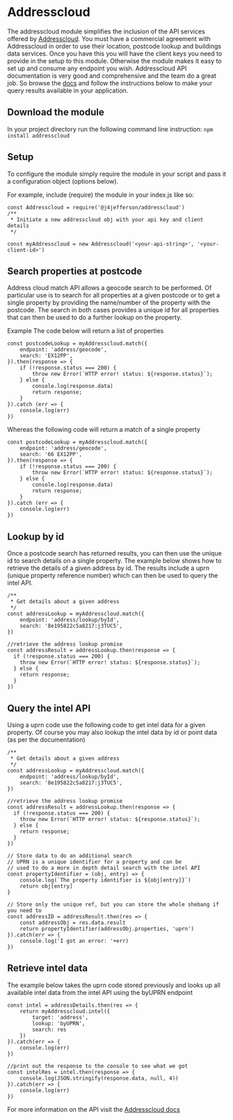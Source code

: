 # Addresscloud

The addresscloud module simplifies the inclusion of the API services offered by [Addresscloud](https://addresscloud.com). You must have a commercial agreement with Addresscloud in order to use their location, postcode lookup and buildings data services. Once you have this you will have the client keys you need to provide in the setup to this module. Otherwise the module makes it easy to set up and consume any endpoint you wish. Addresscloud API documentation is very good and comprehensive and the team do a great job. So browse the [docs](https://docs.addresscloud.com) and follow the instructions below to make your query results available in your application.

## Download the module

In your project directory run the following command line instruction:
`npm install addresscloud`

## Setup

To configure the module simply require the module in your script and pass it a configuration object (options below).

For example, include (require) the module in your index.js like so:

```
const Addresscloud = require('@j4jefferson/addresscloud')
/**
 * Initiate a new addresscloud obj with your api key and client details
 */

const myAddresscloud = new Addresscloud('<your-api-string>', '<your-client-id>')
```

## Search properties at postcode

Address cloud match API allows a geocode search to be performed. Of particular use is to search for all properties at a given postcode or to get a single property by providing the name/number of the property with the postcode. The search in both cases provides a unique id for all properties that can then be used to do a further lookup on the property.

Example
The code below will return a list of properties

```
const postcodeLookup = myAddresscloud.match({
	endpoint: 'address/geocode',
	search: 'EX12PP',
}).then(response => {
	if (!response.status === 200) {
		throw new Error(`HTTP error! status: ${response.status}`);
	} else {
		console.log(response.data)
		return response;
	}
}).catch (err => {
	console.log(err)
})
```

Whereas the following code will return a match of a single property

```
const postcodeLookup = myAddresscloud.match({
	endpoint: 'address/geocode',
	search: '66 EX12PP',
}).then(response => {
	if (!response.status === 200) {
		throw new Error(`HTTP error! status: ${response.status}`);
	} else {
		console.log(response.data)
		return response;
	}
}).catch (err => {
	console.log(err)
})
```

## Lookup by id

Once a postcode search has returned results, you can then use the unique id to search details on a single property. The example below shows how to retrieve the details of a given address by id. The results include a uprn (unique property reference number) which can then be used to query the intel API.

```
/**
 * Get details about a given address
 */
const addressLookup = myAddresscloud.match({
	endpoint: 'address/lookup/byId',
	search: '8e195822c5a8217:j3TUC5',
})

//retrieve the address lookup promise
const addressResult = addressLookup.then(response => {
  if (!response.status === 200) {
    throw new Error(`HTTP error! status: ${response.status}`);
  } else {
    return response;
  }
})
```

## Query the intel API

Using a uprn code use the following code to get intel data for a given property. Of course you may also lookup the intel data by id or point data (as per the documentation)

```
/**
 * Get details about a given address
 */
const addressLookup = myAddresscloud.match({
	endpoint: 'address/lookup/byId',
	search: '8e195822c5a8217:j3TUC5',
})

//retrieve the address lookup promise
const addressResult = addressLookup.then(response => {
  if (!response.status === 200) {
    throw new Error(`HTTP error! status: ${response.status}`);
  } else {
    return response;
  }
})

// Store data to do an additional search
// UPRN is a unique identifier for a property and can be
// used to do a more in depth detail search with the intel API
const propertyIdentifier = (obj, entry) => {
	console.log(`The property identifier is ${obj[entry]}`)
	return obj[entry]
}

// Store only the unique ref, but you can store the whole shebang if you need to
const addressID = addressResult.then(res => {
	const addressObj = res.data.result
	return propertyIdentifier(addressObj.properties, 'uprn')
}).catch(err => {
	console.log('I got an error: '+err)
})
```

## Retrieve intel data

The example below takes the uprn code stored previously and looks up all available intel data from the intel API using the byUPRN endpoint

```
const intel = addressDetails.then(res => {
	return myAddresscloud.intel({
		target: 'address',
		lookup: 'byUPRN',
		search: res
	})
}).catch(err => {
	console.log(err)
})

//print out the response to the console to see what we got
const intelRes = intel.then(response => {
	console.log(JSON.stringify(response.data, null, 4))
}).catch(err => {
	console.log(err)
})
```

For more information on the API visit the [Addresscloud docs](https://docs.addresscloud.com/)
